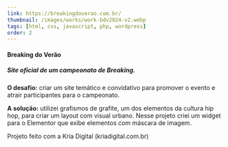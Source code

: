 ```yaml
---
link: https://breakingdoverao.com.br/
thumbnail: /images/works/work-bdv2024-v2.webp
tags: [html, css, javascript, php, wordpress]
order: 2
---
```

#### Breaking do Verão
##### Site oficial de um campeonato de Breaking.
**O desafio:** criar um site temático e convidativo para promover o evento e atrair participantes para o campeonato.

**A solução:** utilizei grafismos de grafite, um dos elementos da cultura hip hop, para criar um layout com visual urbano. Nesse projeto criei um widget para o Elementor que exibe elementos com máscara de imagem.

Projeto feito com a Kria Digital (kriadigital.com.br)